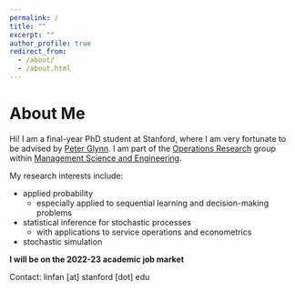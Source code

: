 ```yaml
---
permalink: /
title: ""
excerpt: ""
author_profile: true
redirect_from: 
  - /about/
  - /about.html
---
```


About Me
======
Hi! I am a final-year PhD student at Stanford, where I am very fortunate to be advised by [Peter Glynn](https://web.stanford.edu/~glynn/). I am part of the [Operations Research](https://or.stanford.edu/) group within [Management Science and Engineering](https://msande.stanford.edu/).

My research interests include:

- applied probability
    - especially applied to sequential learning and decision-making problems
- statistical inference for stochastic processes
    - with applications to service operations and econometrics
- stochastic simulation

**I will be on the 2022-23 academic job market**

Contact: linfan [at] stanford [dot] edu


